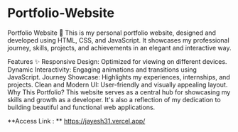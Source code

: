 # Portfolio-Website
 
Portfolio Website 🚀
This is my personal portfolio website, designed and developed using HTML, CSS, and JavaScript. It showcases my professional journey, skills, projects, and achievements in an elegant and interactive way.

Features ✨
Responsive Design: Optimized for viewing on different devices.
Dynamic Interactivity: Engaging animations and transitions using JavaScript.
Journey Showcase: Highlights my experiences, internships, and projects.
Clean and Modern UI: User-friendly and visually appealing layout.
Why This Portfolio?
This website serves as a central hub for showcasing my skills and growth as a developer. It's also a reflection of my dedication to building beautiful and functional web applications.

**Access Link : ** https://jayesh31.vercel.app/
